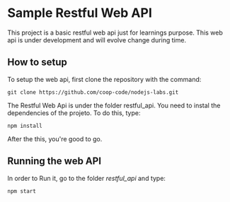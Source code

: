 # Sample Restful Web API

This project is a basic restful web api just for learnings purpose. This web api is under development and will evolve change during time.

## How to setup

To setup the web api, first clone the repository with the command:
```
git clone https://github.com/coop-code/nodejs-labs.git
``` 

The Restful Web Api is under the folder restful_api.
You need to instal the dependencies of the projeto. To do this, type:

```npm install``` 

After the this, you're good to go.


## Running the web API

In order to Run it, go to the folder *restful_api* and type:

```npm start```

